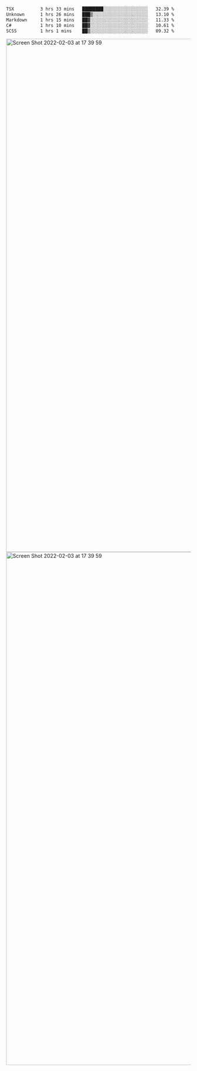 <!--START_SECTION:waka-->

```txt
TSX          3 hrs 33 mins   ████████░░░░░░░░░░░░░░░░░   32.39 %
Unknown      1 hrs 26 mins   ███▒░░░░░░░░░░░░░░░░░░░░░   13.10 %
Markdown     1 hrs 15 mins   ██▓░░░░░░░░░░░░░░░░░░░░░░   11.33 %
C#           1 hrs 10 mins   ██▓░░░░░░░░░░░░░░░░░░░░░░   10.61 %
SCSS         1 hrs 1 mins    ██▒░░░░░░░░░░░░░░░░░░░░░░   09.32 %
```

<!--END_SECTION:waka-->

<img width="1400" alt="Screen Shot 2022-02-03 at 17 39 59" src="https://user-images.githubusercontent.com/45716542/152387304-f2b60485-53a6-4f4b-a818-5cefb1b0c0ae.png">
<img width="1400" alt="Screen Shot 2022-02-03 at 17 39 59" src="https://user-images.githubusercontent.com/45716542/152387273-ea5cdf21-2a45-44da-8bef-00c1763b1d42.png">
